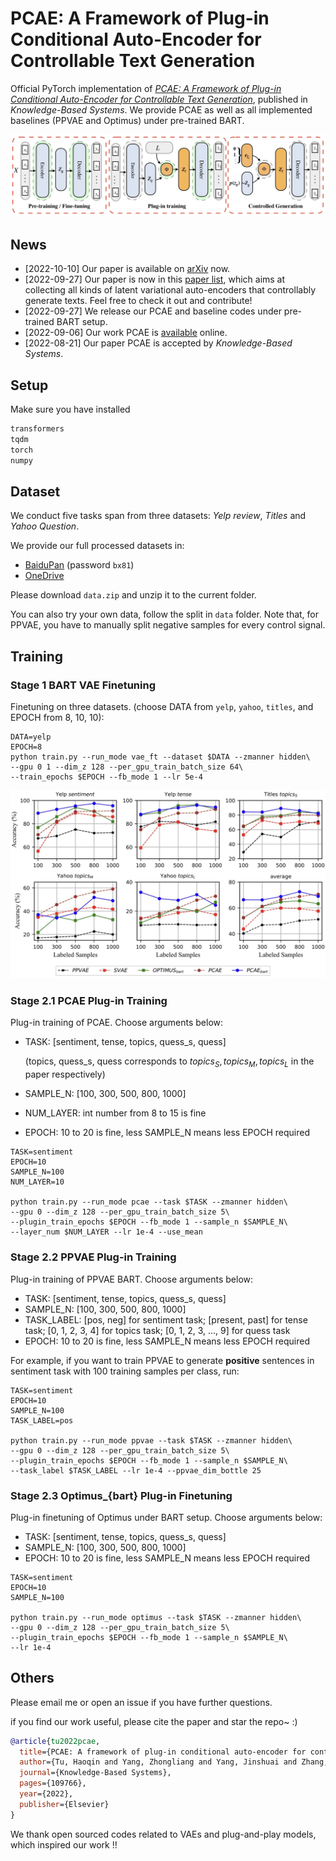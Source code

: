 # PCAE: A Framework of Plug-in Conditional Auto-Encoder for Controllable Text Generation

Official PyTorch implementation of *[PCAE: A Framework of Plug-in Conditional Auto-Encoder for Controllable Text Generation](https://www.sciencedirect.com/science/article/pii/S0950705122008942)*, published in *Knowledge-Based Systems*. We provide PCAE as well as all implemented baselines (PPVAE and Optimus) under pre-trained BART.

![pcae_struct](pics/pcae_struct.jpg)



## News

- [2022-10-10] Our paper is available on [arXiv](https://arxiv.org/abs/2210.03496) now.
- [2022-09-27] Our paper is now in this [paper list](https://github.com/ImKeTT/CTG-latentAEs), which aims at collecting all kinds of latent variational auto-encoders that controllably generate texts. Feel free to check it out and contribute!
- [2022-09-27] We release our PCAE and baseline codes under pre-trained BART setup.
- [2022-09-06] Our work PCAE is [available](https://www.sciencedirect.com/science/article/pii/S0950705122008942) online.
- [2022-08-21] Our paper PCAE is accepted by *Knowledge-Based Systems*.

## Setup

Make sure you have installed

```bash
transformers
tqdm
torch
numpy
```

## Dataset

We conduct five tasks span from three datasets: *Yelp review*, *Titles* and *Yahoo Question*. 

We provide our full processed datasets in:

-  [BaiduPan](https://pan.baidu.com/s/11vEqD_liL_U8brCEC6Nohg?pwd=bx81) (password `bx81`) 
- [OneDrive](https://drive.google.com/file/d/1XDHN3rbXhl-dc_cqIFsQCd01pr6BiQjn/view?usp=sharing)

Please download `data.zip` and unzip it to the current folder.

You can also try your own data, follow the split in `data` folder. Note that, for PPVAE, you have to manually split negative samples for every control signal.

## Training

### Stage 1 BART VAE Finetuning

Finetuning on three datasets. (choose DATA from `yelp`, `yahoo`, `titles`, and EPOCH from 8, 10, 10):

```shell
DATA=yelp
EPOCH=8
python train.py --run_mode vae_ft --dataset $DATA --zmanner hidden\
--gpu 0 1 --dim_z 128 --per_gpu_train_batch_size 64\
--train_epochs $EPOCH --fb_mode 1 --lr 5e-4
```



![acc_results](pics/acc_results.jpg)

### Stage 2.1 PCAE Plug-in Training

Plug-in training of PCAE. Choose arguments below:

+ TASK: [sentiment,  tense,  topics, quess_s, quess] 

  (topics, quess_s, quess corresponds to $topics_S,topics_M, topics_L$ in the paper respectively)

+ SAMPLE_N: [100, 300, 500, 800, 1000]

+ NUM_LAYER: int number from 8 to 15 is fine

+ EPOCH: 10 to 20 is fine, less SAMPLE_N means less EPOCH required

```shell
TASK=sentiment
EPOCH=10
SAMPLE_N=100
NUM_LAYER=10

python train.py --run_mode pcae --task $TASK --zmanner hidden\
--gpu 0 --dim_z 128 --per_gpu_train_batch_size 5\
--plugin_train_epochs $EPOCH --fb_mode 1 --sample_n $SAMPLE_N\
--layer_num $NUM_LAYER --lr 1e-4 --use_mean
```

### Stage 2.2 PPVAE Plug-in Training

Plug-in training of PPVAE BART. Choose arguments below:

+ TASK: [sentiment,  tense,  topics, quess_s, quess]
+ SAMPLE_N: [100, 300, 500, 800, 1000]
+ TASK_LABEL: [pos, neg] for sentiment task; [present, past] for tense task; [0, 1, 2, 3, 4] for topics task; [0, 1, 2, 3, ..., 9] for quess task
+ EPOCH: 10 to 20 is fine, less SAMPLE_N means less EPOCH required

For example, if you want to train PPVAE to generate **positive** sentences in sentiment task with 100 training samples per class, run:

```shell
TASK=sentiment
EPOCH=10
SAMPLE_N=100
TASK_LABEL=pos

python train.py --run_mode ppvae --task $TASK --zmanner hidden\
--gpu 0 --dim_z 128 --per_gpu_train_batch_size 5\
--plugin_train_epochs $EPOCH --fb_mode 1 --sample_n $SAMPLE_N\
--task_label $TASK_LABEL --lr 1e-4 --ppvae_dim_bottle 25
```

### Stage 2.3 Optimus_{bart} Plug-in Finetuning

Plug-in finetuning of Optimus under BART setup. Choose arguments below:

+ TASK: [sentiment,  tense,  topics, quess_s, quess] 
+ SAMPLE_N: [100, 300, 500, 800, 1000]
+ EPOCH: 10 to 20 is fine, less SAMPLE_N means less EPOCH required

```shell
TASK=sentiment
EPOCH=10
SAMPLE_N=100

python train.py --run_mode optimus --task $TASK --zmanner hidden\
--gpu 0 --dim_z 128 --per_gpu_train_batch_size 5\
--plugin_train_epochs $EPOCH --fb_mode 1 --sample_n $SAMPLE_N\
--lr 1e-4
```

## Others

Please email me or open an issue if you have further questions.

if you find our work useful, please cite the paper and star the repo~ :)

```bibtex
@article{tu2022pcae,
  title={PCAE: A framework of plug-in conditional auto-encoder for controllable text generation},
  author={Tu, Haoqin and Yang, Zhongliang and Yang, Jinshuai and Zhang, Siyu and Huang, Yongfeng},
  journal={Knowledge-Based Systems},
  pages={109766},
  year={2022},
  publisher={Elsevier}
}
```

We thank open sourced codes related to VAEs and plug-and-play models, which inspired our work !!